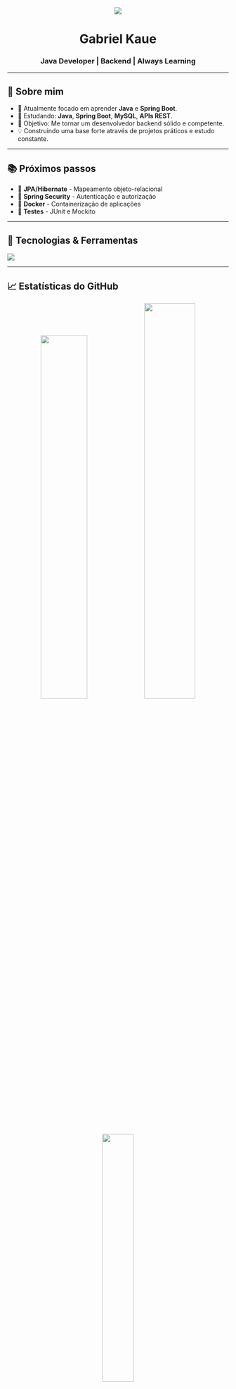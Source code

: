 
<div align="center">
  <img src="https://capsule-render.vercel.app/api?type=waving&color=gradient&height=120&section=header"/>
  <h1>Gabriel Kaue</h1>
  <h3>Java Developer | Backend | Always Learning</h3>
  
</div>

---

## 🚀 Sobre mim
- 🔭 Atualmente focado em aprender **Java** e **Spring Boot**. 
- 🌱 Estudando: **Java**, **Spring Boot**, **MySQL**, **APIs REST**. 
- 🎯 Objetivo: Me tornar um desenvolvedor backend sólido e competente. 
- 💡 Construindo uma base forte através de projetos práticos e estudo constante.

---

## 📚 Próximos passos
- 🔸 **JPA/Hibernate** - Mapeamento objeto-relacional
- 🔸 **Spring Security** - Autenticação e autorização  
- 🔸 **Docker** - Containerização de aplicações
- 🔸 **Testes** - JUnit e Mockito

---

## 🧰 Tecnologias & Ferramentas
<img src="https://skillicons.dev/icons?i=java,spring,maven,idea,postman,mysql,linux,git,github" />

---

## 📈 Estatísticas do GitHub
<p align="center">
  <img width="46%" src="https://github-readme-stats.vercel.app/api?username=Gabiue&show_icons=true&theme=radical&hide_border=true" />
  <img width="48%" src="https://github-readme-streak-stats.herokuapp.com/?user=Gabiue&theme=radical&hide_border=true" />
</p>
<p align = "center">
  <img width = "38%" src= "https://github-readme-stats.vercel.app/api/top-langs/?username=Gabiue&layout=compact&theme=radical&hide_border=true"/>
</p>
---

## 💼 Projetos em destaque
 - 🏠 [Real Estate System](https://github.com/GabiuE/real-estate-system) → API REST para gestão imobiliária com Java, Spring Boot e MySQL. Sistema completo para controle de clientes, imóveis e propostas comerciais, aplicando Clean Architecture.
 - 📚 [Java-Toolbox](https://github.com/GabiuE/java-toolbox) → Repositório completo para dominar a biblioteca padrão do Java. Exemplos práticos de Strings, Regex, Collections, Streams, POO (4 pilares), com foco em código limpo e documentação rica.
- 🔗 [Java-Drops](https://github.com/GabiuE/java-drops) → Estudos diários de Java, praticando POO e conceitos fundamentais.

---

## 📫 Contato
<p align="center">
  <a href="mailto:gabrielkauerodrigues@gmail.com"><img src="https://skillicons.dev/icons?i=gmail" /></a>&nbsp;&nbsp;<a href="https://www.linkedin.com/in/gabriel-kaue/"><img src="https://skillicons.dev/icons?i=linkedin" /></a>&nbsp;&nbsp;<a href="https://github.com/Gabiue"><img src="https://skillicons.dev/icons?i=github" /></a>
</p>

---


<p align="center">
  <em>"Learning • Coding • Growing"</em>
  <br>
  🎯 Java Developer in the making
  <br><br>
  <img src="https://img.shields.io/github/followers/Gabiue?style=social" />
  <br>
  <img src="https://komarev.com/ghpvc/?username=Gabiue&color=blueviolet&style=for-the-badge&label=VISITORS" />
</p>
<div align="center">
  <img src="https://capsule-render.vercel.app/api?type=waving&color=gradient&height=120&section=footer"/>
</div>
